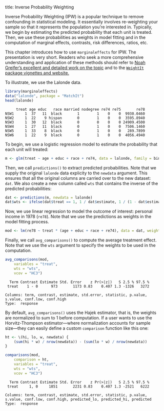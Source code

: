 
title: Inverse Probability Weighting

Inverse Probability Weighting (IPW) is a popular technique to remove
confounding in statistical modeling. It essentially involves
re-weighting your sample so that it represents the population you’re
interested in. Typically, we begin by estimating the predicted
probability that each unit is treated. Then, we use these probabilities
as weights in model fitting and in the computation of marginal effects,
contrasts, risk differences, ratios, etc.

This chapter introduces how to use `marginaleffects` for IPW. The
presentation is very short. Readers who seek a more comprehensive
understanding and application of these methods should refer to [Noah
Greifer’s excellent and detailed work on the
topic](https://ngreifer.github.io/) and to the [`WeightIt` package
vignettes and website.](https://ngreifer.github.io/WeightIt/)

To illustrate, we use the Lalonde data.

``` r
library(marginaleffects)
data("lalonde", package = "MatchIt")
head(lalonde)
```

         treat age educ   race married nodegree re74 re75       re78
    NSW1     1  37   11  black       1        1    0    0  9930.0460
    NSW2     1  22    9 hispan       0        1    0    0  3595.8940
    NSW3     1  30   12  black       0        0    0    0 24909.4500
    NSW4     1  27   11  black       0        1    0    0  7506.1460
    NSW5     1  33    8  black       0        1    0    0   289.7899
    NSW6     1  22    9  black       0        1    0    0  4056.4940

To begin, we use a logistic regression model to estimate the probability
that each unit will treated:

``` r
m <- glm(treat ~ age + educ + race + re74, data = lalonde, family = binomial)
```

Then, we call `predictions()` to extract predicted probabilities. Note
that we supply the original `lalonde` data explicity to the `newdata`
argument. This ensures that all the original columns are carried over to
the new dataset: `dat`. We also create a new column called `wts` that
contains the inverse of the predicted probabilities:

``` r
dat <- predictions(m, newdata = lalonde)
dat$wts <- ifelse(dat$treat == 1, 1 / dat$estimate, 1 / (1 - dat$estimate))
```

Now, we use linear regression to model the outcome of interest: personal
income in 1978 (`re78`). Note that we use the predictions as weights in
the model fitting process.

``` r
mod <- lm(re78 ~ treat * (age + educ + race + re74), data = dat, weights = wts)
```

Finally, we call `avg_comparisons()` to compute the average treatment
effect. Note that we use the `wts` argument to specify the weights to be
used in the computation.

``` r
avg_comparisons(mod,
    variables = "treat",
    wts = "wts",
    vcov = "HC3")
```


      Term Contrast Estimate Std. Error    z Pr(>|z|)   S 2.5 % 97.5 %
     treat    1 - 0      973       1173 0.83    0.407 1.3 -1326   3272

    Columns: term, contrast, estimate, std.error, statistic, p.value, s.value, conf.low, conf.high 
    Type:  response 

By default, `avg_comparisons()` uses the Hajek estimator, that is, the
weights are normalized to sum to 1 before computation. If a user wants
to use the Horvitz-Thompson estimator—where normalization accounts for
sample size—they can easily define a custom `comparison` function like
this one:

``` r
ht <- \(hi, lo, w, newdata) {
    (sum(hi * w) / nrow(newdata)) - (sum(lo * w) / nrow(newdata))
}

comparisons(mod,
    comparison = ht,
    variables = "treat",
    wts = "wts",
    vcov = "HC3")
```


      Term Contrast Estimate Std. Error    z Pr(>|z|)   S 2.5 % 97.5 %
     treat     1, 0     1851       2231 0.83    0.407 1.3 -2521   6222

    Columns: term, contrast, estimate, std.error, statistic, p.value, s.value, conf.low, conf.high, predicted_lo, predicted_hi, predicted 
    Type:  response 

